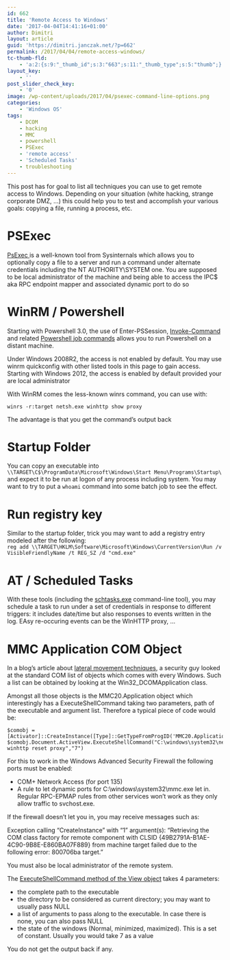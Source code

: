 ```yaml
---
id: 662
title: 'Remote Access to Windows'
date: '2017-04-04T14:41:16+01:00'
author: Dimitri
layout: article
guid: 'https://dimitri.janczak.net/?p=662'
permalink: /2017/04/04/remote-access-windows/
tc-thumb-fld:
    - 'a:2:{s:9:"_thumb_id";s:3:"663";s:11:"_thumb_type";s:5:"thumb";}'
layout_key:
    - ''
post_slider_check_key:
    - '0'
image: /wp-content/uploads/2017/04/psexec-command-line-options.png
categories:
    - 'Windows OS'
tags:
    - DCOM
    - hacking
    - MMC
    - powershell
    - PSExec
    - 'remote access'
    - 'Scheduled Tasks'
    - troubleshooting
---
```


This post has for goal to list all techniques you can use to get remote access to Windows. Depending on your situation (white hacking, strange corporate DMZ, …) this could help you to test and accomplish your various goals: copying a file, running a process, etc.

# PSExec

[PsExec ](https://technet.microsoft.com/en-us/sysinternals/bb897553.aspx)is a well-known tool from Sysinternals which allows you to optionally copy a file to a server and run a command under alternate credentials including the NT AUTHORITY\\SYSTEM one. You are supposed to be local administrator of the machine and being able to access the IPC$ aka RPC endpoint mapper and associated dynamic port to do so

# WinRM / Powershell

Starting with Powershell 3.0, the use of Enter-PSSession, [Invoke-Command](https://msdn.microsoft.com/en-us/powershell/reference/5.1/microsoft.powershell.core/invoke-command) and related [Powershell job commands](https://dimitri.janczak.net/2015/05/18/jobs-in-powershell/) allows you to run Powershell on a distant machine.

Under Windows 2008R2, the access is not enabled by default. You may use winrm quickconfig with other listed tools in this page to gain access. Starting with Windows 2012, the access is enabled by default provided your are local administrator

With WinRM comes the less-known winrs command, you can use with:

```
winrs -r:target netsh.exe winhttp show proxy
```

The advantage is that you get the command’s output back

# Startup Folder

You can copy an executable into `\\TARGET\C$\ProgramData\Microsoft\Windows\Start Menu\Programs\Startup\` and expect it to be run at logon of any process including system. You may want to try to put a `whoami` command into some batch job to see the effect.

# Run registry key

Similar to the startup folder, trick you may want to add a registry entry modeled after the following:  
`reg add \\TARGET\HKLM\Software\Microsoft\Windows\CurrentVersion\Run /v VisibleFriendlyName /t REG_SZ /d "cmd.exe"`

# AT / Scheduled Tasks

With these tools (including the [schtasks.exe](https://msdn.microsoft.com/en-us/library/windows/desktop/bb736357(v=vs.85).aspx) command-line tool), you may schedule a task to run under a set of credentials in response to different triggers: it includes date/time but also responses to events written in the log. EAsy re-occuring events can be the WInHTTP proxy, …

# MMC Application COM Object

In a blog’s article about [lateral movement techniques](https://enigma0x3.net/2017/01/05/lateral-movement-using-the-mmc20-application-com-object/), a security guy looked at the standard COM list of objects which comes with every Windows. Such a list can be obtained by looking at the Win32\_DCOMApplication class.

Amongst all those objects is the MMC20.Application object which interestingly has a ExecuteShellCommand taking two parameters, path of the executable and argument list. Therefore a typical piece of code would be:

```
$comobj = [Activator]::CreateInstance([Type]::GetTypeFromProgID('MMC20.Application','target'))
$comobj.Document.ActiveView.ExecuteShellCommand("C:\windows\system32\netsh.exe",$null," winhttp reset proxy","7")
```

For this to work in the Windows Advanced Security Firewall the following ports must be enabled:

- COM+ Network Access (for port 135)
- A rule to let dynamic ports for C:\\windows\\system32\\mmc.exe let in. Regular RPC-EPMAP rules from other services won’t work as they only allow traffic to svchost.exe.

If the firewall doesn’t let you in, you may receive messages such as:

Exception calling “CreateInstance” with “1” argument(s): “Retrieving the COM class factory for remote component with CLSID {49B2791A-B1AE-4C90-9B8E-E860BA07F889} from machine target failed due to the following error: 800706ba target.”

You must also be local administrator of the remote system.

The [ExecuteShellCommand method of the View object](https://msdn.microsoft.com/en-us/library/aa815396(v=vs.85).aspx) takes 4 parameters:

- the complete path to the executable
- the directory to be considered as current directory; you may want to usually pass NULL
- a list of arguments to pass along to the executable. In case there is none, you can also pass NULL
- the state of the windows (Normal, minimized, maximized). This is a set of constant. Usually you would take 7 as a value

You do not get the output back if any.